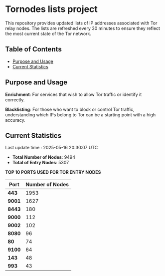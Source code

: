 # Tornodes lists project

This repository provides updated lists of IP addresses associated with Tor relay nodes. The lists are refreshed every 30 minutes to ensure they reflect the most current state of the Tor network.

## Table of Contents

- [Purpose and Usage](#purpose-and-usage)
- [Current Statistics](#current-statistics)


## Purpose and Usage

**Enrichment**: For services that wish to allow Tor traffic or identify it correctly.

**Blacklisting**: For those who want to block or control Tor traffic, understanding which IPs belong to Tor can be a starting point with a high accuracy.

## Current Statistics

Last update time : 2025-05-16 20:30:07 UTC

- **Total Number of Nodes**: 9494
- **Total of Entry Nodes**: 5307

**TOP 10 PORTS USED FOR TOR ENTRY NODES**

| **Port** | **Number of Nodes** |
|------|-----------------|
| **443**   | 1953  |
| **9001**   | 1627  |
| **8443**   | 180  |
| **9000**   | 112  |
| **9002**   | 102  |
| **8080**   | 96  |
| **80**   | 74  |
| **9100**   | 64  |
| **143**   | 48  |
| **993**   | 43  |

